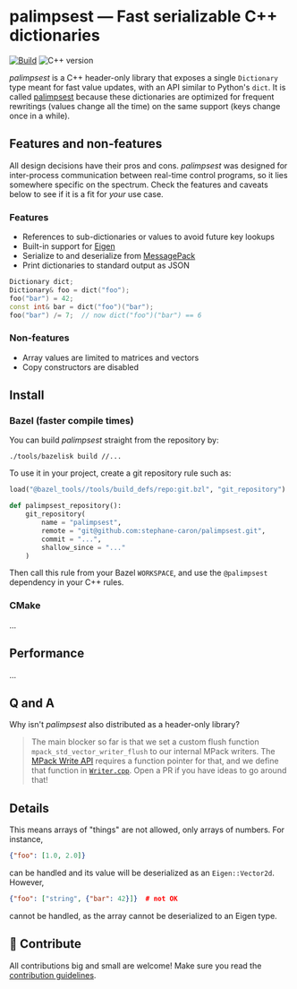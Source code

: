 # palimpsest — Fast serializable C++ dictionaries

[![Build](https://img.shields.io/github/workflow/status/stephane-caron/palimpsest/CI)](https://github.com/stephane-caron/palimpsest/actions)
![C++ version](https://img.shields.io/badge/C++-17/20-blue.svg?style=flat)

_palimpsest_ is a C++ header-only library that exposes a single ``Dictionary`` type meant for fast value updates, with an API similar to Python's ``dict``. It is called [palimpsest](https://en.wiktionary.org/wiki/palimpsest) because these dictionaries are optimized for frequent rewritings (values change all the time) on the same support (keys change once in a while).

## Features and non-features

All design decisions have their pros and cons. _palimpsest_ was designed for inter-process communication between real-time control programs, so it lies somewhere specific on the spectrum. Check the features and caveats below to see if it is a fit for _your_ use case.

### Features

* References to sub-dictionaries or values to avoid future key lookups
* Built-in support for [Eigen](https://eigen.tuxfamily.org/)
* Serialize to and deserialize from [MessagePack](https://msgpack.org/)
* Print dictionaries to standard output as JSON

```cpp
Dictionary dict;
Dictionary& foo = dict("foo");
foo("bar") = 42;
const int& bar = dict("foo")("bar");
foo("bar") /= 7;  // now dict("foo")("bar") == 6
```

### Non-features

* Array values are limited to matrices and vectors
* Copy constructors are disabled

## Install

### Bazel (faster compile times)

You can build _palimpsest_ straight from the repository by:

```console
./tools/bazelisk build //...
```

To use it in your project, create a git repository rule such as:

```python
load("@bazel_tools//tools/build_defs/repo:git.bzl", "git_repository")

def palimpsest_repository():
    git_repository(
        name = "palimpsest",
        remote = "git@github.com:stephane-caron/palimpsest.git",
        commit = "...",
        shallow_since = "..."
    )
```

Then call this rule from your Bazel ``WORKSPACE``, and use the ``@palimpsest`` dependency in your C++ rules.

### CMake

...

## Performance

...

## Q and A

Why isn't _palimpsest_ also distributed as a header-only library?

> The main blocker so far is that we set a custom flush function
> ``mpack_std_vector_writer_flush`` to our internal MPack writers. The [MPack
> Write API](https://ludocode.github.io/mpack/group__writer.html) requires a
> function pointer for that, and we define that function in
> [`Writer.cpp`](src/mpack/Writer.cpp). Open a PR if you have ideas to go
> around that!

## Details

This means arrays of "things" are not allowed, only arrays of numbers. For instance,

```json
{"foo": [1.0, 2.0]}
```

can be handled and its value will be deserialized as an ``Eigen::Vector2d``. However,

```json
{"foo": ["string", {"bar": 42}]}  # not OK
```

cannot be handled, as the array cannot be deserialized to an Eigen type.

## 👷 Contribute

All contributions big and small are welcome! Make sure you read the [contribution guidelines](CONTRIBUTING.md).
